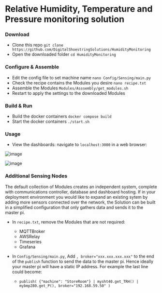 # Relative Humidity, Temperature and Pressure monitoring solution

### Download
- Clone this repo `git clone https://github.com/DigitalShoestringSolutions/HumidityMonitoring`
- Open the downloaded folder `cd HumidityMonitoring`

### Configure & Assemble
- Edit the config file to set machine name `nano Config/Sensing/main.py`
- Check the recipe contains the Modules you desire `nano recipe.txt`
- Assemble the Modules `Modules/Asssembly/get_modules.sh`
- Restart to apply the settings to the downloaded Modules

### Build & Run
- Build the docker containers `docker compose build`
- Start the docker containers `./start.sh`

### Usage
- View the dashboards: navigate to `localhost:3000` in a web browser:

![image](https://github.com/user-attachments/assets/87c6c741-8b0f-47b2-8376-9b4b64879a4a)

![image](https://github.com/user-attachments/assets/732c5968-577d-4385-862f-1f04d62e768d)

### Additional Sensing Nodes
The default collection of Modules creates an independent system, complete with communications controller, database and dashboard hosting. If in your deployment environment you would like to expand an existing sytem by adding more sensors connected over the network, the Solution can be built in a simplified configuration that only gathers data and sends it to the master pi. 

- In `recipe.txt`, remove the Modules that are not required:
    - MQTTBroker
    - AWSRelay
    - Timeseries
    - Grafana
      
- In `Config/Sensing/main.py`, Add `, broker="xxx.xxx.xxx.xxx"` to the end of the `publish` function to send the data to the master pi. Hence ideally your master pi will have a static IP address. For example the last line could become:
    - `publish( {"machine": "StoreRoom"} | mysht40.get_TRH() | mybmp280.get_P(), broker="192.168.59.50" )`
